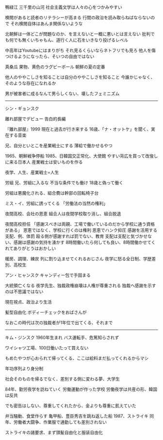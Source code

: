 鴨緑江
三千里の山河
社会主義文学は人々の心をつかみやすい

検閲があると読者のリテラシーが高まる
行間の政治を読み取らねばならないので
それ検閲自体はあんま関係ないような

北朝鮮は一体どこが問題なのか、を言えないと一概に悪いとは言えない
批判でも何でも無くいちゃもん、道行く人に石をいきなり投げるレベル

中高年はYoutubeにはまりがち
それ見るくらいならネトフリでも見ろ
他人を傷つけるようになったら、そいつの自由ではない

真桑瓜
果物、黄色のラグビーボール
朝鮮の夏の定番

他人のややこしさを知ることは自分のややこしさを知ること
今誰かじゃなく、そのような存在になれるか

男が被害者に成るなんて男らしくない、壊したフェミニズム

---

シン・ギョンスク

離れ部屋でデビュー
告白的長編


『離れ部屋』1999
現在と過去が行き来する
16歳、「ナ・オットケ」を聞く、実在する音楽

兄、自分といとこを産業戦士にする
薄給で働かせるやつ

1965、朝鮮戦争停船
1985、日韓国交正常化、大使館
    やすい背広を買って改悛しに来る日本人
  産業戦士は安いものを作る

夜学、人生、産業戦士=人生

労組
兄、労組に入るな
不当な条件でも働け
18歳と偽って働く

労組は悪魔化される、組合費は幹部の回転椅子台

ミス・イ、労組に誘ってくる
「労働法の当然の権利」

夜間高校、会社の恩恵
組合人は夜間学校取り消し、組合脱退

夜間高校担任
「感謝スべきは両親、工場で働いているのだから学校に通う資格がある」
恩恵ではなく、学校に行くのは権利
恩恵でハンク抑圧
感謝を活用する支配、例、体罰
  殴る側が感謝すれば罰でない、教育
  支配は支配と気づかせない、感謝は感謝の気持を湧かす
  8時間働いたら何しても良い、8時間働かせてくれてありがとうはおかしい
  
暖房、調理、練炭
列に割り込ませてくれるおじさん
夜学に怒る全日制、学歴差別、高校生

アン・ヒャンスク
キャンディー包で手固まる

大統領亡くなる
夜学先生、独裁政権崩壊は人権が尊重される
独裁へ感謝を示すのは不思議ではない

現在視点、政治より生活

髪型自由化
ボディーチェックをおばさんが

なおこの時代は次の独裁者が1年位で出てくる、それまで


---

キム・ジンスク
1960年生まれ
バス運転手、危篤知らされず

ワイシャツ工場、100日働いたって買えない

もめたやつが心おられて帰ってくる、ここは給料まだ払ってくれるからマシ

年功序列より身分制

社会そのものを帰るでなく、差別する側に変わる夢、大学生

84年、勤労夜学を訪ねていく
  労働運動が作った学校
労働夜学は共産の形、韓国は反共

でも密告はしない、尊重してくれたから、金よりも尊重に飢えていた

弁当騒動、食堂作らす
  亀甲船、豊臣秀吉を跳ね返した船
1987、ストライキ
同年、労働者大闘争、作業服で通勤しても差別されない

ストライキの諸要求、まず頭髪自由化と服装自由化


